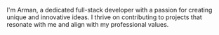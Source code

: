 I'm Arman, a dedicated full-stack developer with a passion for creating unique and innovative ideas. I thrive on contributing to projects that resonate with me and align with my professional values.
